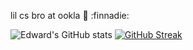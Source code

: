 lil cs bro at ookla :bear: :finnadie:

![Edward's GitHub stats](https://github-readme-stats.vercel.app/api?username=EdwardoSunny&show_icons=true&theme=dracula)
[![GitHub Streak](https://streak-stats.demolab.com/?user=EdwardoSunny)](https://git.io/streak-stats)
